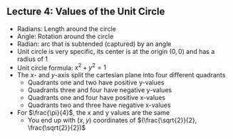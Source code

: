 ## Lecture 4: Values of the Unit Circle
- Radians: Length around the circle
- Angle: Rotation around the circle
- Radian: arc that is subtended (captured) by an angle
- Unit circle is very specific, its center is at the origin $(0,0)$ and has a radius of 1
- Unit circle formula: $x^2 + y^2 = 1$
- The $x$- and $y$-axis split the cartesian plane into four different quadrants
    - Quadrants one and two have positive y-values
    - Quadrants three and four have negative y-values
    - Quadrants one and four have positive x-values
    - Quadrants two and three have negative x-values
- For $\frac{\pi}{4}$, the x and y values are the same
    - You end up with $(x, y)$ coordinates of $(\frac{\sqrt{2}}{2}, \frac{\sqrt{2}}{2})$
